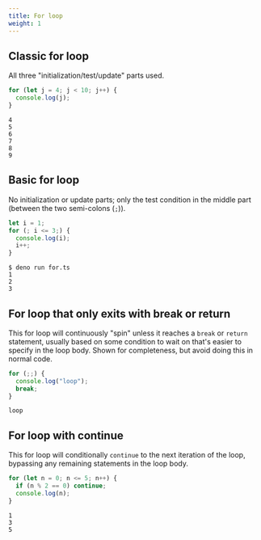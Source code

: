 ```yaml
---
title: For loop
weight: 1
---
```


## Classic for loop

All three "initialization/test/update" parts used.

```js
for (let j = 4; j < 10; j++) {
  console.log(j);
}
```

```text
4
5
6
7
8
9
```

## Basic for loop

No initialization or update parts; only the test condition in the middle part
(between the two semi-colons (`;`)).

```js
let i = 1;
for (; i <= 3;) {
  console.log(i);
  i++;
}
```

```text
$ deno run for.ts 
1
2
3
```

## For loop that only exits with break or return

This for loop will continuously "spin" unless it reaches a `break` or `return`
statement, usually based on some condition to wait on that's easier to specify
in the loop body. Shown for completeness, but avoid doing this in normal code.

```js
for (;;) {
  console.log("loop");
  break;
}
```

```text
loop
```

## For loop with continue

This for loop will conditionally `continue` to the next iteration of the loop,
bypassing any remaining statements in the loop body.

```js
for (let n = 0; n <= 5; n++) {
  if (n % 2 == 0) continue;
  console.log(n);
}
```

```text
1
3
5
```
